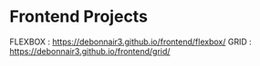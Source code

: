 # Frontend Projects

FLEXBOX : https://debonnair3.github.io/frontend/flexbox/
GRID : https://debonnair3.github.io/frontend/grid/
